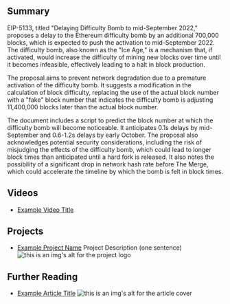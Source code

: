 ## Summary

EIP-5133, titled "Delaying Difficulty Bomb to mid-September 2022," proposes a delay to the Ethereum difficulty bomb by an additional 700,000 blocks, which is expected to push the activation to mid-September 2022. The difficulty bomb, also known as the "Ice Age," is a mechanism that, if activated, would increase the difficulty of mining new blocks over time until it becomes infeasible, effectively leading to a halt in block production.

The proposal aims to prevent network degradation due to a premature activation of the difficulty bomb. It suggests a modification in the calculation of block difficulty, replacing the use of the actual block number with a "fake" block number that indicates the difficulty bomb is adjusting 11,400,000 blocks later than the actual block number.

The document includes a script to predict the block number at which the difficulty bomb will become noticeable. It anticipates 0.1s delays by mid-September and 0.6-1.2s delays by early October. The proposal also acknowledges potential security considerations, including the risk of misjudging the effects of the difficulty bomb, which could lead to longer block times than anticipated until a hard fork is released. It also notes the possibility of a significant drop in network hash rate before The Merge, which could accelerate the timeline by which the bomb is felt in block times.

## Videos

- [Example Video Title](https://www.youtube.com/watch?v=TDGq4aeevgY)

## Projects

- [Example Project Name](https://xxxx.xxx/xxxxx) Project Description (one sentence) ![this is an img's alt for the project logo](https://xxxx.xxx/project-logo.xxx)

## Further Reading

- [Example Article Title](https://xxxx.xxx/xxxxx) ![this is an img's alt for the article cover](https://xxxx.xxx/article-cover.xxx)
